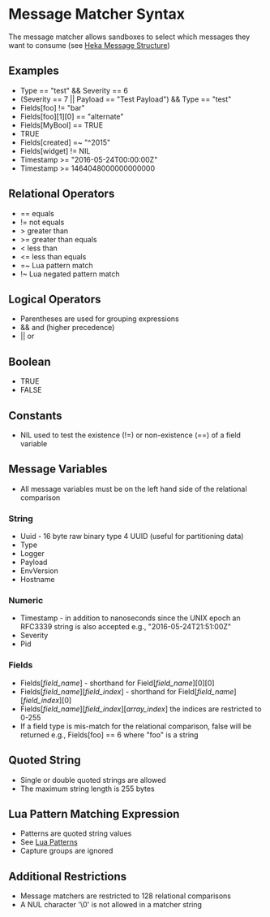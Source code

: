 # Message Matcher Syntax

The message matcher allows sandboxes to select which messages they want to
consume (see [Heka Message Structure](/heka/message.md))

## Examples

*  Type == "test" && Severity == 6
*  (Severity == 7 || Payload == "Test Payload") && Type == "test"
*  Fields[foo] != "bar"
*  Fields[foo][1][0] == "alternate"
*  Fields[MyBool] == TRUE
*  TRUE
*  Fields[created] =~ "^2015"
*  Fields[widget] != NIL
*  Timestamp >= "2016-05-24T00:00:00Z"
*  Timestamp >= 1464048000000000000

## Relational Operators

* == equals
* != not equals
* &gt; greater than
* &gt;= greater than equals
* < less than
* <= less than equals
* =~ Lua pattern match
* !~ Lua negated pattern match

## Logical Operators

* Parentheses are used for grouping expressions
* && and (higher precedence)
* || or

## Boolean

* TRUE
* FALSE

## Constants

* NIL used to test the existence (!=) or non-existence (==) of a field variable

## Message Variables

* All message variables must be on the left hand side of the relational
comparison

### String

* Uuid - 16 byte raw binary type 4 UUID (useful for partitioning data)
* Type
* Logger
* Payload
* EnvVersion
* Hostname

### Numeric

* Timestamp - in addition to nanoseconds since the UNIX epoch an RFC3339 string is also accepted e.g., "2016-05-24T21:51:00Z"
* Severity
* Pid

### Fields

* Fields[_field_name_] - shorthand for Field[_field_name_][0][0]
* Fields[_field_name_][_field_index_] - shorthand for Field[_field_name_][_field_index_][0]
* Fields[_field_name_][_field_index_][_array_index_] the indices are restricted to 0-255
* If a field type is mis-match for the relational comparison, false will be returned e.g., Fields[foo] == 6 where "foo" is a string

## Quoted String

* Single or double quoted strings are allowed
* The maximum string length is 255 bytes

## Lua Pattern Matching Expression

* Patterns are quoted string values
* See [Lua Patterns](http://www.lua.org/manual/5.1/manual.html#5.4.1)
* Capture groups are ignored

## Additional Restrictions

* Message matchers are restricted to 128 relational comparisons
* A NUL character '\0' is not allowed in a matcher string
